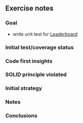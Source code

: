 ## Exercise notes
### Goal
- write unit test for [Leaderboard](./src/Leaderboard/Leaderboard.php)

### Initial test/coverage status


### Code first insights


### SOLID principle violated


### Initial strategy


### Notes


### Conclusions
